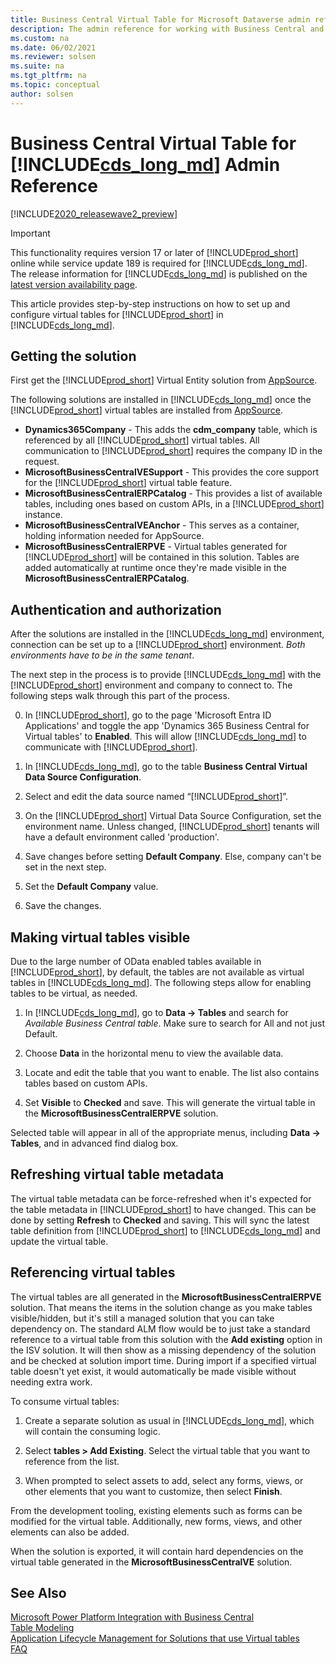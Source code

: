 ```yaml
---
title: Business Central Virtual Table for Microsoft Dataverse admin reference
description: The admin reference for working with Business Central and Microsoft Dataverse tables.
ms.custom: na
ms.date: 06/02/2021
ms.reviewer: solsen
ms.suite: na
ms.tgt_pltfrm: na
ms.topic: conceptual
author: solsen
---
```


# Business Central Virtual Table for [!INCLUDE[cds_long_md](../includes/cds_long_md.md)] Admin Reference

[!INCLUDE[2020_releasewave2_preview](../includes/2020_releasewave2_preview.md)]

> [!IMPORTANT]  
> This functionality requires version 17 or later of [!INCLUDE[prod_short](../developer/includes/prod_short.md)] online while service update 189 is required for [!INCLUDE[cds_long_md](../includes/cds_long_md.md)]. The release information for [!INCLUDE[cds_long_md](../includes/cds_long_md.md)] is published on the [latest version availability page](/dynamics365/released-versions/dynamics-365ce#all-version-availability).

This article provides step-by-step instructions on how to set up and configure virtual tables for [!INCLUDE[prod_short](../developer/includes/prod_short.md)] in [!INCLUDE[cds_long_md](../includes/cds_long_md.md)].

## Getting the solution
First get the [!INCLUDE[prod_short](../developer/includes/prod_short.md)] Virtual Entity solution from [AppSource](https://appsource.microsoft.com/product/dynamics-365/microsoftdynsmb.businesscentral_virtualentity). 

The following solutions are installed in [!INCLUDE[cds_long_md](../includes/cds_long_md.md)] once the [!INCLUDE[prod_short](../developer/includes/prod_short.md)] virtual tables are installed from [AppSource](https://appsource.microsoft.com/product/dynamics-365/microsoftdynsmb.businesscentral_virtualentity).

- **Dynamics365Company** - This adds the **cdm_company** table, which is referenced by all [!INCLUDE[prod_short](../developer/includes/prod_short.md)] virtual tables. All communication to [!INCLUDE[prod_short](../developer/includes/prod_short.md)] requires the company ID in the request. 
- **MicrosoftBusinessCentralVESupport** - This provides the core support for the [!INCLUDE[prod_short](../developer/includes/prod_short.md)] virtual table feature.
- **MicrosoftBusinessCentralERPCatalog** - This provides a list of available tables, including ones based on custom APIs, in a [!INCLUDE[prod_short](../developer/includes/prod_short.md)] instance.
- **MicrosoftBusinessCentralVEAnchor** - This serves as a container, holding information needed for AppSource. 
- **MicrosoftBusinessCentralERPVE** - Virtual tables generated for [!INCLUDE[prod_short](../developer/includes/prod_short.md)] will be contained in this solution. Tables are added automatically at runtime once they're made visible in the **MicrosoftBusinessCentralERPCatalog**.

## Authentication and authorization

After the solutions are installed in the [!INCLUDE[cds_long_md](../includes/cds_long_md.md)] environment, connection can be set up to a [!INCLUDE[prod_short](../developer/includes/prod_short.md)] environment. *Both environments have to be in the same tenant*.  

The next step in the process is to provide [!INCLUDE[cds_long_md](../includes/cds_long_md.md)] with the [!INCLUDE[prod_short](../developer/includes/prod_short.md)] environment and company to connect to. The following steps walk through this part of the process.

0. In [!INCLUDE[prod_short](../developer/includes/prod_short.md)], go to the page 'Microsoft Entra ID Applications' and toggle the app 'Dynamics 365 Business Central for Virtual tables' to **Enabled**. This will allow [!INCLUDE[cds_long_md](../includes/cds_long_md.md)] to communicate with [!INCLUDE[prod_short](../developer/includes/prod_short.md)].

1. In [!INCLUDE[cds_long_md](../includes/cds_long_md.md)], go to the table **Business Central Virtual Data Source Configuration**.

2. Select and edit the data source named “[!INCLUDE[prod_short](../developer/includes/prod_short.md)]”.

3. On the [!INCLUDE[prod_short](../developer/includes/prod_short.md)] Virtual Data Source Configuration, set the environment name. Unless changed, [!INCLUDE[prod_short](../developer/includes/prod_short.md)] tenants will have a default environment called 'production'.

4. Save changes before setting **Default Company**. Else, company can't be set in the next step.

5. Set the **Default Company** value. 

6. Save the changes.

## Making virtual tables visible

Due to the large number of OData enabled tables available in [!INCLUDE[prod_short](../developer/includes/prod_short.md)], by default, the tables are not available as virtual tables in [!INCLUDE[cds_long_md](../includes/cds_long_md.md)]. The following steps allow for enabling tables to be virtual, as needed.

1. In [!INCLUDE[cds_long_md](../includes/cds_long_md.md)], go to **Data -> Tables** and search for *Available Business Central table*. Make sure to search for All and not just Default.

2. Choose **Data** in the horizontal menu to view the available data.

3. Locate and edit the table that you want to enable. The list also contains tables based on custom APIs.

4. Set **Visible** to **Checked** and save. This will generate the virtual table in the **MicrosoftBusinessCentralERPVE** solution. 

Selected table will appear in all of the appropriate menus, including **Data -> Tables**, and in advanced find dialog box.

## Refreshing virtual table metadata

The virtual table metadata can be force-refreshed when it's expected for the table metadata in [!INCLUDE[prod_short](../developer/includes/prod_short.md)] to have changed. This can be done by setting **Refresh** to **Checked** and saving. This will sync the latest table definition from [!INCLUDE[prod_short](../developer/includes/prod_short.md)] to [!INCLUDE[cds_long_md](../includes/cds_long_md.md)] and update the virtual table.

## Referencing virtual tables

The virtual tables are all generated in the **MicrosoftBusinessCentralERPVE** solution. That means the items in the solution change as you make tables visible/hidden, but it's still a managed solution that you can take dependency on. The standard ALM flow would be to just take a standard reference to a virtual table from this solution with the **Add existing** option in the ISV solution. It will then show as a missing dependency of the solution and be checked at solution import time. During import if a specified virtual table doesn't yet exist, it would automatically be made visible without needing extra work.

To consume virtual tables:

1. Create a separate solution as usual in [!INCLUDE[cds_long_md](../includes/cds_long_md.md)], which will contain the consuming logic.

2. Select **tables \> Add Existing**. Select the virtual table that you want to reference from the list.

3. When prompted to select assets to add, select any forms, views, or other elements that you want to customize, then select **Finish**.

From the development tooling, existing elements such as forms can be modified for the virtual table. Additionally, new forms, views, and other elements can also be added.

When the solution is exported, it will contain hard dependencies on the virtual table generated in the **MicrosoftBusinessCentralVE** solution.

## See Also

[Microsoft Power Platform Integration with Business Central](powerplat-overview.md)  
[Table Modeling](powerplat-entity-modeling.md)  
[Application Lifecycle Management for Solutions that use Virtual tables](powerplat-app-lifecycle-management.md)  
[FAQ](powerplat-faq.md)
